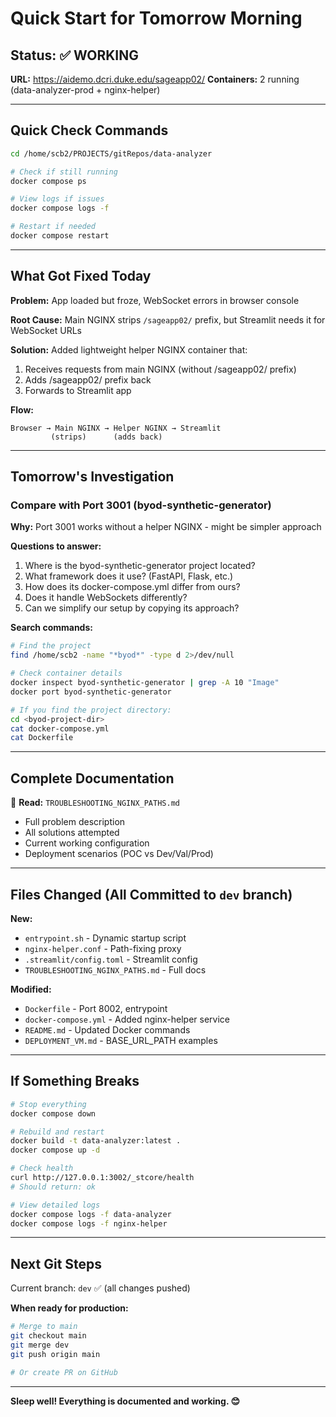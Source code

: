 # Quick Start for Tomorrow Morning

## Status: ✅ WORKING
**URL:** https://aidemo.dcri.duke.edu/sageapp02/
**Containers:** 2 running (data-analyzer-prod + nginx-helper)

---

## Quick Check Commands

```bash
cd /home/scb2/PROJECTS/gitRepos/data-analyzer

# Check if still running
docker compose ps

# View logs if issues
docker compose logs -f

# Restart if needed
docker compose restart
```

---

## What Got Fixed Today

**Problem:** App loaded but froze, WebSocket errors in browser console

**Root Cause:** Main NGINX strips `/sageapp02/` prefix, but Streamlit needs it for WebSocket URLs

**Solution:** Added lightweight helper NGINX container that:
1. Receives requests from main NGINX (without /sageapp02/ prefix)
2. Adds /sageapp02/ prefix back
3. Forwards to Streamlit app

**Flow:**
```
Browser → Main NGINX → Helper NGINX → Streamlit
         (strips)      (adds back)
```

---

## Tomorrow's Investigation

### Compare with Port 3001 (byod-synthetic-generator)

**Why:** Port 3001 works without a helper NGINX - might be simpler approach

**Questions to answer:**
1. Where is the byod-synthetic-generator project located?
2. What framework does it use? (FastAPI, Flask, etc.)
3. How does its docker-compose.yml differ from ours?
4. Does it handle WebSockets differently?
5. Can we simplify our setup by copying its approach?

**Search commands:**
```bash
# Find the project
find /home/scb2 -name "*byod*" -type d 2>/dev/null

# Check container details
docker inspect byod-synthetic-generator | grep -A 10 "Image"
docker port byod-synthetic-generator

# If you find the project directory:
cd <byod-project-dir>
cat docker-compose.yml
cat Dockerfile
```

---

## Complete Documentation

📄 **Read:** `TROUBLESHOOTING_NGINX_PATHS.md`
- Full problem description
- All solutions attempted
- Current working configuration
- Deployment scenarios (POC vs Dev/Val/Prod)

---

## Files Changed (All Committed to `dev` branch)

**New:**
- `entrypoint.sh` - Dynamic startup script
- `nginx-helper.conf` - Path-fixing proxy
- `.streamlit/config.toml` - Streamlit config
- `TROUBLESHOOTING_NGINX_PATHS.md` - Full docs

**Modified:**
- `Dockerfile` - Port 8002, entrypoint
- `docker-compose.yml` - Added nginx-helper service
- `README.md` - Updated Docker commands
- `DEPLOYMENT_VM.md` - BASE_URL_PATH examples

---

## If Something Breaks

```bash
# Stop everything
docker compose down

# Rebuild and restart
docker build -t data-analyzer:latest .
docker compose up -d

# Check health
curl http://127.0.0.1:3002/_stcore/health
# Should return: ok

# View detailed logs
docker compose logs -f data-analyzer
docker compose logs -f nginx-helper
```

---

## Next Git Steps

Current branch: `dev` ✅ (all changes pushed)

**When ready for production:**
```bash
# Merge to main
git checkout main
git merge dev
git push origin main

# Or create PR on GitHub
```

---

**Sleep well! Everything is documented and working. 😊**
